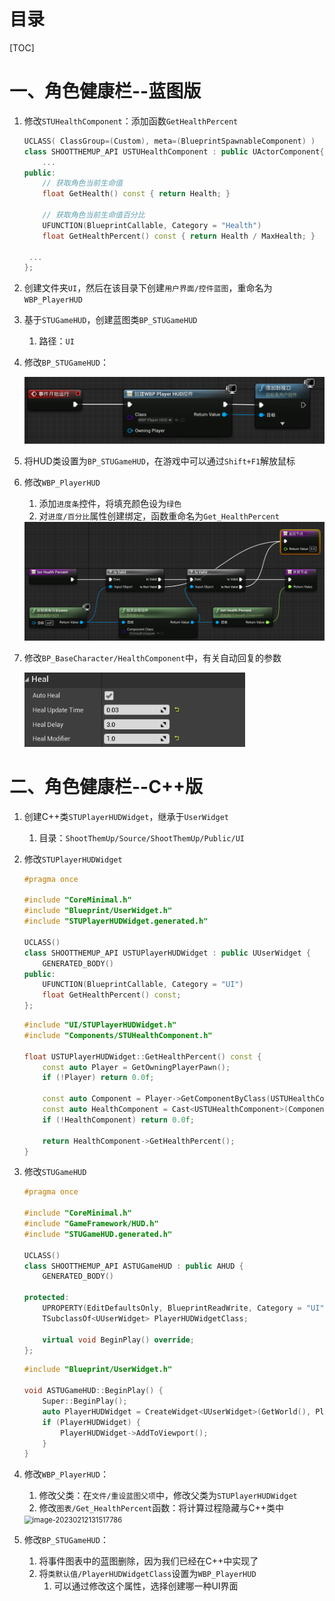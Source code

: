 # 目录

[TOC]

# 一、角色健康栏--蓝图版

1. 修改`STUHealthComponent`：添加函数`GetHealthPercent`

   ```c++
   UCLASS( ClassGroup=(Custom), meta=(BlueprintSpawnableComponent) )
   class SHOOTTHEMUP_API USTUHealthComponent : public UActorComponent{
       ...
   public:	
       // 获取角色当前生命值
       float GetHealth() const { return Health; }
   
       // 获取角色当前生命值百分比
       UFUNCTION(BlueprintCallable, Category = "Health")
       float GetHealthPercent() const { return Health / MaxHealth; }
   
   	...
   };
   ```

2. 创建文件夹`UI`，然后在该目录下创建`用户界面/控件蓝图`，重命名为`WBP_PlayerHUD`

3. 基于`STUGameHUD`，创建蓝图类`BP_STUGameHUD`

   1. 路径：`UI`

4. 修改`BP_STUGameHUD`：

   <img src="AssetMarkdown/image-20230212124240282.png" alt="image-20230212124240282" style="zoom:80%;" />

5. 将HUD类设置为`BP_STUGameHUD`，在游戏中可以通过`Shift+F1`解放鼠标

6. 修改`WBP_PlayerHUD`

   1. 添加`进度条`控件，将填充颜色设为`绿色`
   2. 对`进度/百分比`属性创建绑定，函数重命名为`Get_HealthPercent`

   <img src="AssetMarkdown/image-20230212125221710.png" alt="image-20230212125221710" style="zoom:80%;" />

7. 修改`BP_BaseCharacter/HealthComponent`中，有关自动回复的参数

   <img src="AssetMarkdown/image-20230212125403134.png" alt="image-20230212125403134" style="zoom:80%;" />

# 二、角色健康栏--C++版

1. 创建C++类`STUPlayerHUDWidget`，继承于`UserWidget`

   1. 目录：`ShootThemUp/Source/ShootThemUp/Public/UI`

2. 修改`STUPlayerHUDWidget`

   ```c++
   #pragma once
   
   #include "CoreMinimal.h"
   #include "Blueprint/UserWidget.h"
   #include "STUPlayerHUDWidget.generated.h"
   
   UCLASS()
   class SHOOTTHEMUP_API USTUPlayerHUDWidget : public UUserWidget {
       GENERATED_BODY()
   public:
       UFUNCTION(BlueprintCallable, Category = "UI")
       float GetHealthPercent() const;
   };
   ```

   ```c++
   #include "UI/STUPlayerHUDWidget.h"
   #include "Components/STUHealthComponent.h"
   
   float USTUPlayerHUDWidget::GetHealthPercent() const {
       const auto Player = GetOwningPlayerPawn();
       if (!Player) return 0.0f;
   
       const auto Component = Player->GetComponentByClass(USTUHealthComponent::StaticClass());
       const auto HealthComponent = Cast<USTUHealthComponent>(Component);
       if (!HealthComponent) return 0.0f;
   
       return HealthComponent->GetHealthPercent();
   }

3. 修改`STUGameHUD`

   ```c++
   #pragma once
   
   #include "CoreMinimal.h"
   #include "GameFramework/HUD.h"
   #include "STUGameHUD.generated.h"
   
   UCLASS()
   class SHOOTTHEMUP_API ASTUGameHUD : public AHUD {
       GENERATED_BODY()
   
   protected:
       UPROPERTY(EditDefaultsOnly, BlueprintReadWrite, Category = "UI")
       TSubclassOf<UUserWidget> PlayerHUDWidgetClass;
   
       virtual void BeginPlay() override;
   };
   ```

   ```c++
   #include "Blueprint/UserWidget.h"
   
   void ASTUGameHUD::BeginPlay() {
       Super::BeginPlay();
       auto PlayerHUDWidget = CreateWidget<UUserWidget>(GetWorld(), PlayerHUDWidgetClass);
       if (PlayerHUDWidget) {
           PlayerHUDWidget->AddToViewport();
       }
   }

4. 修改`WBP_PlayerHUD`：

   1. 修改父类：在`文件/重设蓝图父项`中，修改父类为`STUPlayerHUDWidget`
   2. 修改`图表/Get_HealthPercent`函数：将计算过程隐藏与C++类中

   <img src="AssetMarkdown/image-20230212131517786.png" alt="image-20230212131517786" style="zoom:80%;" />

5. 修改`BP_STUGameHUD`：

   1. 将事件图表中的蓝图删除，因为我们已经在C++中实现了
   2. 将`类默认值/PlayerHUDWidgetClass`设置为`WBP_PlayerHUD`
      1. 可以通过修改这个属性，选择创建哪一种UI界面

